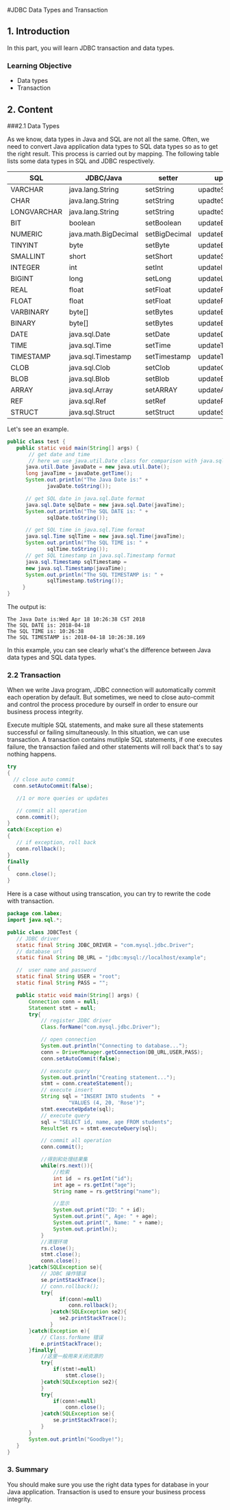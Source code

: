#JDBC Data Types and Transaction

## 1. Introduction

In this part, you will learn JDBC transaction and data types.

### Learning Objective

- Data types
- Transaction

## 2. Content

###2.1 Data Types

As we know, data types in Java and SQL are not all the same. Often, we need to convert Java application data types to SQL data types so as to  get the right result. This process is carried out by mapping. The following table lists some data types in  SQL and JDBC respectively.

|SQL|JDBC/Java|setter|updater|getter|
|-|-|-|-|-|
|VARCHAR|java.lang.String|setString|upadteString|getString|
|CHAR|java.lang.String|setString|upadteString|getString|
|LONGVARCHAR|java.lang.String|setString|upadteString|getString|
|BIT|boolean|setBoolean|updateBoolean|getBoolean|
|NUMERIC|java.math.BigDecimal|setBigDecimal|updateBigDecimal|getBigDecimal|
|TINYINT|byte|setByte|updateByte|getByte|
|SMALLINT|short|setShort|updateShort|getShort|
|INTEGER|int|setInt|updateInt|getInt|
|BIGINT|long|setLong|updateLong|getLong|
|REAL|float|setFloat|updateFloat|getFloat|
|FLOAT|float|setFloat|updateFloat|getFloat|
|VARBINARY|byte[]|setBytes|updateBytes|getBytes|
|BINARY|byte[]|setBytes|updateBytes|getBytes|
|DATE|java.sql.Date|setDate|updateDate|getDate|
|TIME|java.sql.Time|setTime|updateTime|getTime|
|TIMESTAMP|java.sql.Timestamp|setTimestamp|updateTimestamp|getTimestamp|
|CLOB|java.sql.Clob|setClob|updateClob|getClob|
|BLOB|java.sql.Blob|setBlob|updateBlob|getBlob|
|ARRAY|java.sql.Array|setARRAY|updateARRAY|getARRAY|
|REF|java.sql.Ref|setRef|updateRef|getRef|
|STRUCT|java.sql.Struct|setStruct|updateStruct|getStruct|

Let's see an example.

```java
public class test {
   public static void main(String[] args) {
       // get date and time
       // here we use java.util.Date class for comparison with java.sql.Date
      java.util.Date javaDate = new java.util.Date();
      long javaTime = javaDate.getTime();
      System.out.println("The Java Date is:" + 
             javaDate.toString());

      // get SQL date in java.sql.Date format
      java.sql.Date sqlDate = new java.sql.Date(javaTime);
      System.out.println("The SQL DATE is: " + 
             sqlDate.toString());

      // get SQL time in java.sql.Time format
      java.sql.Time sqlTime = new java.sql.Time(javaTime);
      System.out.println("The SQL TIME is: " + 
             sqlTime.toString());
      // get SQL timestamp in java.sql.Timestamp format
      java.sql.Timestamp sqlTimestamp =
      new java.sql.Timestamp(javaTime);
      System.out.println("The SQL TIMESTAMP is: " + 
             sqlTimestamp.toString());
     }
}
```

The output is:

```
The Java Date is:Wed Apr 18 10:26:38 CST 2018
The SQL DATE is: 2018-04-18
The SQL TIME is: 10:26:38
The SQL TIMESTAMP is: 2018-04-18 10:26:38.169
```

In this example, you can see clearly what's the difference between Java data types and SQL data types.

### 2.2 Transaction

When we write Java program, JDBC connection will automatically commit each operation by default. But sometimes, we need to close auto-commit and control the process procedure by ourself in order to ensure our business process integrity.

Execute multiple SQL statements, and make sure all these statements  successful or failing simultaneously. In this situation, we can use transaction. A transaction contains mutilple SQL statements, if one executes  failure, the transaction failed and other statements will roll back that's to say nothing  happens.

```java
try
{
  // close auto commit
  conn.setAutoCommit(false);

   //1 or more queries or updates

   // commit all operation
   conn.commit();
}
catch(Exception e)
{
   // if exception, roll back
   conn.rollback();
}
finally
{
   conn.close();
}
```

Here is a case without using transcation, you can try to rewrite the code with transaction.

```java
package com.labex;
import java.sql.*;

public class JDBCTest {
   // JDBC driver
   static final String JDBC_DRIVER = "com.mysql.jdbc.Driver";  
   // database url
   static final String DB_URL = "jdbc:mysql://localhost/example";

   //  user name and password
   static final String USER = "root";
   static final String PASS = "";  

   public static void main(String[] args) {
       Connection conn = null;
       Statement stmt = null;
       try{
           // register JDBC driver
           Class.forName("com.mysql.jdbc.Driver");

           // open connection
           System.out.println("Connecting to database...");
           conn = DriverManager.getConnection(DB_URL,USER,PASS);
           conn.setAutoCommit(false);  

           // execute query
           System.out.println("Creating statement...");
           stmt = conn.createStatement();
           // execute insert
           String sql = "INSERT INTO students  " +
                    "VALUES (4, 20, 'Rose')";
           stmt.executeUpdate(sql);
           // execute query
           sql = "SELECT id, name, age FROM students";
           ResultSet rs = stmt.executeQuery(sql);

           // commit all operation
           conn.commit();

           //得到和处理结果集
           while(rs.next()){
               //检索
               int id  = rs.getInt("id");
               int age = rs.getInt("age");
               String name = rs.getString("name");

               //显示
               System.out.print("ID: " + id);
               System.out.print(", Age: " + age);
               System.out.print(", Name: " + name);
               System.out.println();
           }
           //清理环境
           rs.close();
           stmt.close();
           conn.close();
       }catch(SQLException se){
           // JDBC 操作错误
           se.printStackTrace();
           // conn.rollback();
           try{
                 if(conn!=null)
                    conn.rollback();
              }catch(SQLException se2){
                 se2.printStackTrace();
              }
       }catch(Exception e){
           // Class.forName 错误
           e.printStackTrace();
       }finally{
           //这里一般用来关闭资源的
           try{
               if(stmt!=null)
                   stmt.close();
           }catch(SQLException se2){
           }
           try{
               if(conn!=null)
                   conn.close();
           }catch(SQLException se){
               se.printStackTrace();
           }
       }
       System.out.println("Goodbye!");
   }
}
```

### 3. Summary

You should make sure you use the right data types for database in your Java application. Transaction is used to ensure your business process integrity.